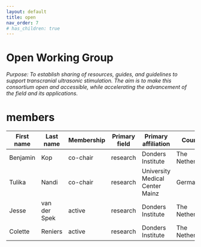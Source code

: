 ```yaml
---
layout: default
title: open
nav_order: 7
# has_children: true
---
```

# Open Working Group
*Purpose: To establish sharing of resources, guides, and guidelines to support transcranial ultrasonic stimulation. The aim is to make this consortium open and accessible, while accelerating the advancement of the field and its applications.*


# members 

| First name | Last name    | Membership | Primary field | Primary affiliation             | Country         |
|------------|--------------|------------|---------------|---------------------------------|-----------------|
| Benjamin   | Kop          | co-chair   | research      | Donders Institute               | The Netherlands |
| Tulika     | Nandi        | co-chair   | research      | University Medical Center Mainz | Germany         |
| Jesse      | van der Spek | active     | research      | Donders Institute               | The Netherlands |
| Colette    | Reniers      | active     | research      | Donders Institute               | The Netherlands |
